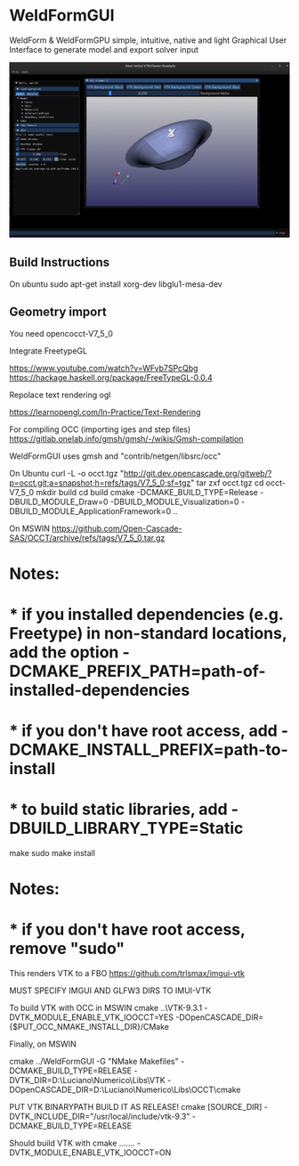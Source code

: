 # WeldFormGUI
WeldForm & WeldFormGPU simple, intuitive, native and light 
Graphical User Interface to generate model and export solver input


![alt text](https://github.com/luchete80/WeldFormGUI/blob/main/image.png)


## Build Instructions

On ubuntu 
sudo apt-get install xorg-dev libglu1-mesa-dev

## Geometry import

You need opencocct-V7_5_0




Integrate FreetypeGL

https://www.youtube.com/watch?v=WFvb7SPcQbg
https://hackage.haskell.org/package/FreeTypeGL-0.0.4

Repolace text rendering ogl

https://learnopengl.com/In-Practice/Text-Rendering


For compiling OCC (importing iges and step files)
https://gitlab.onelab.info/gmsh/gmsh/-/wikis/Gmsh-compilation

WeldFormGUI uses gmsh and "contrib/netgen/libsrc/occ"

On Ubuntu
curl -L -o occt.tgz "http://git.dev.opencascade.org/gitweb/?p=occt.git;a=snapshot;h=refs/tags/V7_5_0;sf=tgz"
tar zxf occt.tgz
cd occt-V7_5_0
mkdir build
cd build
cmake -DCMAKE_BUILD_TYPE=Release -DBUILD_MODULE_Draw=0 -DBUILD_MODULE_Visualization=0 -DBUILD_MODULE_ApplicationFramework=0 ..

On MSWIN
https://github.com/Open-Cascade-SAS/OCCT/archive/refs/tags/V7_5_0.tar.gz

# Notes:
# * if you installed dependencies (e.g. Freetype) in non-standard locations, add the option -DCMAKE_PREFIX_PATH=path-of-installed-dependencies
# * if you don't have root access, add -DCMAKE_INSTALL_PREFIX=path-to-install
# * to build static libraries, add -DBUILD_LIBRARY_TYPE=Static
make
sudo make install
# Notes:
# * if you don't have root access, remove "sudo"

This renders VTK to a FBO
https://github.com/trlsmax/imgui-vtk

MUST SPECIFY IMGUI AND GLFW3 DIRS TO IMUI-VTK


To build VTK with OCC in MSWIN
cmake ..\VTK-9.3.1 -DVTK_MODULE_ENABLE_VTK_IOOCCT=YES -DOpenCASCADE_DIR={$PUT_OCC_NMAKE_INSTALL_DIR}/CMake

Finally, on MSWIN

cmake ../WeldFormGUI -G "NMake Makefiles" -DCMAKE_BUILD_TYPE=RELEASE -DVTK_DIR=D:\Luciano\Numerico\Libs\VTK -DOpenCASCADE_DIR=D:\Luciano\Numerico\Libs\OCCT\cmake

PUT VTK BINARYPATH 
BUILD IT AS RELEASE!
cmake [SOURCE_DIR] -DVTK_INCLUDE_DIR="/usr/local/include/vtk-9.3" -DCMAKE_BUILD_TYPE=RELEASE 

Should build VTK with
cmake .......  -DVTK_MODULE_ENABLE_VTK_IOOCCT=ON
